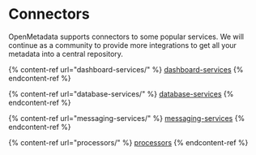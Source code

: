 # Connectors

OpenMetadata supports connectors to some popular services. We will continue as a community to provide more integrations to get all your metadata into a central repository.

{% content-ref url="dashboard-services/" %}
[dashboard-services](dashboard-services/)
{% endcontent-ref %}

{% content-ref url="database-services/" %}
[database-services](database-services/)
{% endcontent-ref %}

{% content-ref url="messaging-services/" %}
[messaging-services](messaging-services/)
{% endcontent-ref %}

{% content-ref url="processors/" %}
[processors](processors/)
{% endcontent-ref %}

